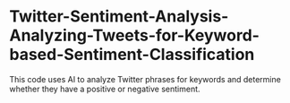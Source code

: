 # Twitter-Sentiment-Analysis-Analyzing-Tweets-for-Keyword-based-Sentiment-Classification
This code uses AI to analyze Twitter phrases for keywords and determine whether they have a positive or negative sentiment.
